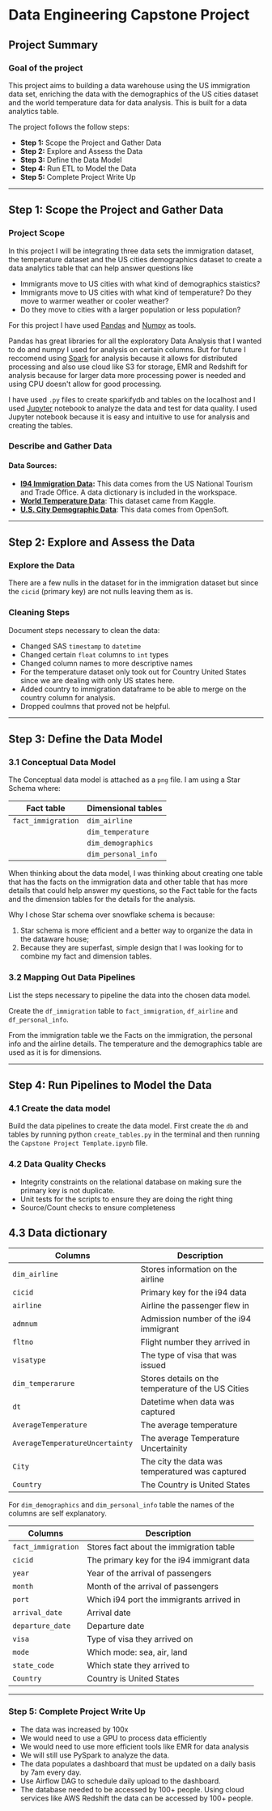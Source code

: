# Data Engineering Capstone Project

## Project Summary

### Goal of the project
This project aims to building a data warehouse using the US immigration data set, enriching the data with the demographics of the US cities dataset and the world temperature data for data analysis. This is built for a data analytics table.

The project follows the follow steps:

- **Step 1:** Scope the Project and Gather Data
- **Step 2:** Explore and Assess the Data
- **Step 3:** Define the Data Model
- **Step 4:** Run ETL to Model the Data
- **Step 5:** Complete Project Write Up

---
## Step 1: Scope the Project and Gather Data

### Project Scope

In this project I will be integrating three data sets the immigration dataset, the temperature dataset and the US cities demographics dataset to create a data analytics table that can help answer questions like

- Immigrants move to US cities with what kind of demographics staistics?
- Immigrants move to US cities with what kind of temperature? Do they move to warmer weather or cooler weather?
- Do they move to cities with a larger population or less population?

For this project I have used [Pandas](https://pandas.pydata.org/) and [Numpy](https://numpy.org/) as tools.

Pandas has great libraries for all the exploratory Data Analysis that I wanted to do and numpy I used for analysis on certain columns. But for future I reccomend using [Spark](https://spark.apache.org/) for analysis because it allows for distributed processing and also use cloud like S3 for storage, EMR and Redshift for analysis because for larger data more processing power is needed and using CPU doesn't allow for good processing.

I have used `.py` files to create sparkifydb and tables on the localhost and I used [Jupyter](https://jupyter.org/) notebook to analyze the data and test for data quality. I used Jupyter notebook because it is easy and intuitive to use for analysis and creating the tables.

### Describe and Gather Data

#### Data Sources:

- **[I94 Immigration Data](https://www.trade.gov/national-travel-and-tourism-office):** This data comes from the US National Tourism and Trade Office. A data dictionary is included in the workspace. 
- **[World Temperature Data](https://www.kaggle.com/datasets/berkeleyearth/climate-change-earth-surface-temperature-data)**: This dataset came from Kaggle. 
- **[U.S. City Demographic Data](https://public.opendatasoft.com/explore/dataset/us-cities-demographics/export/)**: This data comes from OpenSoft. 

---
## Step 2: Explore and Assess the Data

### Explore the Data
There are a few nulls in the dataset for in the immigration dataset but since the `cicid` (primary key) are not nulls leaving them as is.

### Cleaning Steps
Document steps necessary to clean the data:

- Changed SAS `timestamp` to `datetime`
- Changed certain `float` columns to `int` types
- Changed column names to more descriptive names
- For the temperature dataset only took out for Country United States since we are dealing with only US states here.
- Added country to immigration dataframe to be able to merge on the country column for analysis.
- Dropped coulmns that proved not be helpful.

---
## Step 3: Define the Data Model

### 3.1 Conceptual Data Model

The Conceptual data model is attached as a `png` file. I am using a Star Schema where:

|Fact table|Dimensional tables|
|---|---|
|`fact_immigration`|`dim_airline`|
||`dim_temperature`|
||`dim_demographics`|
||`dim_personal_info`|

When thinking about the data model, I was thinking about creating one table that has the facts on the immigration data and other table that has more details that could help answer my questions, so the Fact table for the facts and the dimension tables for the details for the analysis. 

Why I chose Star schema over snowflake schema is because:

1. Star schema is more efficient and a better way to organize the data in the dataware house;
2. Because they are superfast, simple design that I was looking for to combine my fact and dimension tables.

### 3.2 Mapping Out Data Pipelines

List the steps necessary to pipeline the data into the chosen data model.

Create the `df_immigration` table to `fact_immigration`, `df_airline` and `df_personal_info`.

From the immigration table we the Facts on the immigration, the personal info and the airline details. The temperature and the demographics table are used as it is for dimensions.

---
## Step 4: Run Pipelines to Model the Data

### 4.1 Create the data model
Build the data pipelines to create the data model. First create the `db` and tables by running python `create_tables.py` in the terminal and then running the `Capstone Project Template.ipynb` file.

### 4.2 Data Quality Checks

- Integrity constraints on the relational database on making sure the primary key is not duplicate.
- Unit tests for the scripts to ensure they are doing the right thing
- Source/Count checks to ensure completeness

## 4.3 Data dictionary

|Columns|Description|
|---|---|
|`dim_airline`|Stores information on the airline|
|`cicid`|Primary key for the i94 data|
|`airline`|Airline the passenger flew in|
|`admnum`|Admission number of the i94 immigrant|
|`fltno`|Flight number they arrived in|
|`visatype`|The type of visa that was issued|
|`dim_temperarure`|Stores details on the temperature of the US Cities|
|`dt`|Datetime when data was captured|
|`AverageTemperature`|The average temperature|
|`AverageTemperatureUncertainty`|The average Temperature Uncertainity|
|`City`|The city the data was temperatured was captured|
|`Country`|The Country is United States|


For `dim_demographics` and `dim_personal_info` table the names of the columns are self explanatory.

|Columns|Description|
|---|---|
|`fact_immigration`| Stores fact about the immigration table|
|`cicid`| The primary key for the i94 immigrant data|
|`year`| Year of the arrival of passengers|
|`month`| Month of the arrival of passengers|
|`port`| Which i94 port the immigrants arrived in|
|`arrival_date`| Arrival date|
|`departure_date`| Departure date|
|`visa`| Type of visa they arrived on|
|`mode`| Which mode: sea, air, land|
|`state_code`| Which state they arrived to|
|`Country`| Country is United States|

---
### Step 5: Complete Project Write Up

- The data was increased by 100x
- We would need to use a GPU to process data efficiently
- We would need to use more efficient tools like EMR for data analysis
- We will still use PySpark to analyze the data.
- The data populates a dashboard that must be updated on a daily basis by 7am every day.
- Use Airflow DAG to schedule daily upload to the dashboard.
- The database needed to be accessed by 100+ people. Using cloud services like AWS Redshift the data can be accessed by 100+ people.
